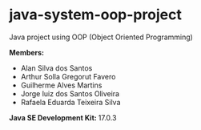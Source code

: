 # java-system-oop-project

Java project using OOP (Object Oriented Programming)

<p>
<strong>Members: </strong> <br>
    <ul>
        <li>Alan Silva dos Santos</li>
        <li>Arthur Solla Gregorut Favero</li>
        <li>Guilherme Alves Martins</li>
        <li>Jorge luiz dos Santos Oliveira</li>
        <li>Rafaela Eduarda Teixeira Silva</li>
    </ul>
</p>


<strong>Java SE Development Kit:   </strong>  17.0.3<br>
